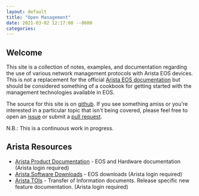 ```yaml
---
layout: default
title: "Open Management"
date: 2021-03-02 12:17:00 --0600
categories:
---
```


## Welcome

This site is a collection of notes, examples, and documentation regarding the use of various network management protocols
with Arista EOS devices. This is not a replacement for the official [Arista EOS
documentation](https://www.arista.com/en/support/product-documentation/) but should be considered something of a
cookbook for getting started with the management technologies available in EOS.

The source for this site is on [github](http://github.com/aristanetworks/openmgmt/). If you see something amiss or
you're interested in a particular topic that isn't being covered, please feel free to open an
[issue](https://github.com/aristanetworks/openmgmt/issues) or submit a [pull
request](https://github.com/aristanetworks/openmgmt/pulls).

N.B.: This is a continuous work in progress.

## Arista Resources

- [Arista Product Documentation](https://www.arista.com/en/support/product-documentation) - EOS and Hardware
  documentation (Arista login required)
- [Arista Software Downloads](https://www.arista.com/en/support/software-download) - EOS downloads (Arista login required)
- [Arista TOIs](https://eos.arista.com/toi/) - Transfer of Information documents. Release specific new feature documentation.
(Arista login required)
